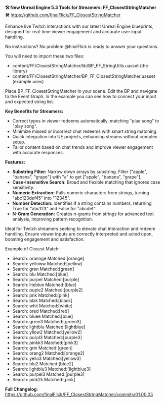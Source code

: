 **🛠 New Unreal Engine 5.3 Tools for Streamers: FF_ClosestStringMatcher 🛠**
https://github.com/finalFlick/FF_ClosestStringMatcher

Enhance live Twitch interactions with our latest Unreal Engine blueprints, designed for real-time viewer engagement and accurate user input handling.

No instructions? No problem @finalFlick is ready to answer your questions.

You will need to import these two files:
- content/FF/ClosestStringMatcher/lib/BP_FF_StringUtils.uasset (the library)
- content/FF/ClosestStringMatcher/BP_FF_ClosestStringMatcher.uasset (example uses)

Place BP_FF_ClosestStringMatcher in your scene. Edit the BP and navigate to the Event Graph. In the example you can see how to connect your input and expected string list.

**Key Benefits for Streamers:**
- Correct typos in viewer redeems automatically, matching "plae song" to "play song".
- Minimize missed or incorrect chat redeems with smart string matching.
- Quick integration into UE projects, enhancing streams without complex setup.
- Tailor content based on chat trends and improve viewer engagement with accurate responses.

**Features:**
- **Substring Filter:** Narrow down arrays by substring. Filter ["apple", "banana", "grape"] with "a" to get ["apple", "banana", "grape"].
- **Case-Insensitive Search:** Broad and flexible matching that ignores case sensitivity.
- **Numeric Extraction:** Pulls numeric characters from strings, turning "abc123def45" into "12345".
- **Number Detection:** Identifies if a string contains numbers, returning True for "abc123" and False for "abcdef".
- **N-Gram Generation:** Creates n-grams from strings for advanced text analysis, improving pattern recognition.

Ideal for Twitch streamers seeking to elevate chat interaction and redeem handling. Ensure viewer inputs are correctly interpreted and acted upon, boosting engagement and satisfaction.

Example of Closest Match:
- Search: orannge Matched:[orange]
- Search: yelloww Matched:[yellow]
- Search: gren Matched:[green]
- Search: blu Matched:[blue]
- Search: purpel Matched:[purple]
- Search: liteblue Matched:[blue]
- Search: puple2 Matched:[purple2]
- Search: pnk Matched:[pink]
- Search: blak Matched:[black]
- Search: whit Matched:[white]
- Search: ored Matched:[red]
- Search: bluee Matched:[blue]
- Search: grren3 Matched:[green3]
- Search: lightblu Matched:[lightblue]
- Search: yllow2 Matched:[yellow2]
- Search: purpl3 Matched:[purple3]
- Search: pinkk3 Matched:[pink3]
- Search: grin Matched:[green]
- Search: orang2 Matched:[orange2]
- Search: yello3 Matched:[yellow3]
- Search: blu2 Matched:[blue2]
- Search: lightblu3 Matched:[lightblue3]
- Search: purpel3 Matched:[purple3]
- Search: pink2k Matched:[pink]

**Full Changelog**: https://github.com/finalFlick/FF_ClosestStringMatcher/commits/01.00.05

